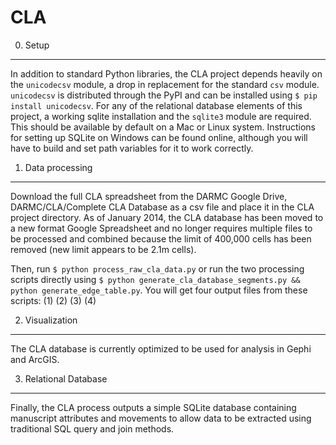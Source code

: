 CLA
===

0. Setup
------------
In addition to standard Python libraries, the CLA project depends heavily on the ```unicodecsv``` module, a drop in replacement for the standard ```csv``` module. ```unicodecsv``` is distributed through the PyPI and can be installed using ```$ pip install unicodecsv```. For any of the relational database elements of this project, a working sqlite installation and the ```sqlite3``` module are required. This should be available by default on a Mac or Linux system. Instructions for setting up SQLite on Windows can be found online, although you will have to build and set path variables for it to work correctly.

1. Data processing
----------------
Download the full CLA spreadsheet from the DARMC Google Drive, DARMC/CLA/Complete CLA Database as a csv file and place it in the CLA project directory. As of January 2014, the CLA database has been moved to a new format Google Spreadsheet and no longer requires multiple files to be processed and combined because the limit of 400,000 cells has been removed (new limit appears to be 2.1m cells). 

Then, run ```$ python process_raw_cla_data.py``` or run the two processing scripts directly using ```$ python generate_cla_database_segments.py && python generate_edge_table.py```. You will get four output files from these scripts:
(1)
(2)
(3)
(4)


2. Visualization
----------------
The CLA database is currently optimized to be used for analysis in Gephi and ArcGIS. 

3. Relational Database
---------------------

Finally, the CLA process outputs a simple SQLite database containing manuscript attributes and movements to allow data to be extracted using traditional SQL query and join methods.  
